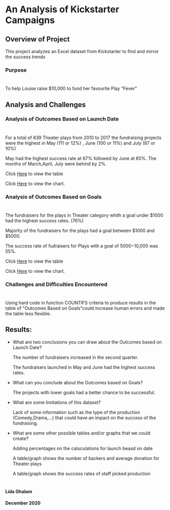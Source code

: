 # An Analysis of Kickstarter Campaigns

## Overview of Project

This project analyzes an Excel dataset from Kickstarter to find and mirror the success trends

### Purpose
#

To help Louise raise $10,000 to fund her favourite Play "Fever" 

## Analysis and Challenges


### Analysis of Outcomes Based on Launch Date
#

For a total of 839 Theater plays from 2010 to 2017 the fundraising projects were the highest in May (111 or 12%) , June (100 or 11%) and July (87 or 10%)

May had the highest success rate at 67% followed by June at 65%. The months of March,April, July were behind by 2%. 

Click [Here]() to view the table

Click [Here](resources/Outcomes_vs_Goals.png) to view the chart.


### Analysis of Outcomes Based on Goals
#

The fundraisers for the plays in Theater category whith a goal under $1000 had the highest success rates. (76%)

Majority of the fundraisers for the plays had a goal between $1000 and $5000.

The success rate of fudraisers for Plays with a goal of $5000-$10,000 was 55%.

Click [Here]() to view the table

Click [Here](resources/Theater_Outcomes_vs_Launch.png) to view the chart.

### Challenges and Difficulties Encountered
#

Using hard code in function COUNTIFS criteria to produce results in the table of "Outcomes Based on Goals"could increase human errors and made the table less flexible. 


## Results:

- What are two conclusions you can draw about the Outcomes based on Launch Date?

    The number of fundraisers increased in the second quarter.

    The fundraisers launched in May and June had the highest success rates.

- What can you conclude about the Outcomes based on Goals?

     The projects with lower goals had a better chance to be successful.
 
- What are some limitations of this dataset?

     Lack of some information such as the type of the production (Comedy,Drama,...) that could have an impact on the success of the fundraising.
  

- What are some other possible tables and/or graphs that we could create?

     Adding percentages on the caluculations for launch beasd on date

     A table/graph shows the number of backers and average donation for Theater plays

     A table/graph shows the success rates of staff picked production


#
 #### Lida Ghalam
 #### December 2020
